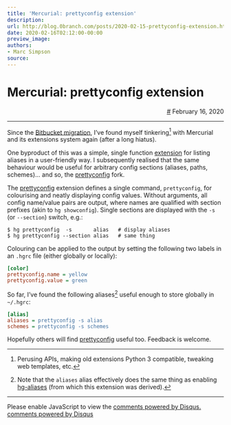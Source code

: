 ```yaml
---
title: 'Mercurial: prettyconfig extension'
description:
url: http://blog.0branch.com/posts/2020-02-15-prettyconfig-extension.html
date: 2020-02-16T02:12:00-00:00
preview_image:
authors:
- Marc Simpson
source:
---
```


<div>
  <div class="span-22">
    <div class="span-12"><h1>Mercurial: prettyconfig extension</h1></div>
    <div style="text-align: right" class="span-10 last">
      <a href="https://blog.0branch.com/index.html">#</a> February 16, 2020
    </div>
  </div>
  <hr>
  <div>
    <p>Since the <a href="https://blog.0branch.com/posts/2020-02-03-bitbucket-migration.html">Bitbucket migration</a>, I’ve found myself tinkering<a href="https://blog.0branch.com/rss.xml#fn1" class="footnote-ref"><sup>1</sup></a> with Mercurial and its extensions system again (after a long hiatus).</p>
<p>One byproduct of this was a simple, single function <a href="http://hg.0branch.com/hg-aliases">extension</a> for listing aliases in a user-friendly way. I subsequently realised that the same behaviour would be useful for arbitrary config sections (aliases, paths, schemes)… and so, the <a href="http://hg.0branch.com/hg-prettyconfig">prettyconfig</a> fork.</p>
<p>The <a href="http://hg.0branch.com/hg-prettyconfig">prettyconfig</a> extension defines a single command, <code>prettyconfig</code>, for colourising and neatly displaying config values. Without arguments, all config name/value pairs are output, where names are qualified with section prefixes (akin to <code>hg showconfig</code>). Single sections are displayed with the <code>-s</code> (or <code>--section</code>) switch, e.g.:</p>
<pre><code>$ hg prettyconfig  -s       alias   # display aliases
$ hg prettyconfig --section alias   # same thing</code></pre>
<p>Colouring can be applied to the output by setting the following two labels in an <code>.hgrc</code> file (either globally or locally):</p>
<div class="sourceCode"><pre class="sourceCode ini"><code class="sourceCode ini"><a class="sourceLine" data-line-number="1"><span class="kw">[color]</span></a>
<a class="sourceLine" data-line-number="2"><span class="dt">prettyconfig.name </span><span class="ot">=</span><span class="st"> yellow</span></a>
<a class="sourceLine" data-line-number="3"><span class="dt">prettyconfig.value </span><span class="ot">=</span><span class="st"> green</span></a></code></pre></div>
<p>So far, I’ve found the following aliases<a href="https://blog.0branch.com/rss.xml#fn2" class="footnote-ref"><sup>2</sup></a> useful enough to store globally in <code>~/.hgrc</code>:</p>
<div class="sourceCode"><pre class="sourceCode ini"><code class="sourceCode ini"><a class="sourceLine" data-line-number="1"><span class="kw">[alias]</span></a>
<a class="sourceLine" data-line-number="2"><span class="dt">aliases </span><span class="ot">=</span><span class="st"> prettyconfig -s alias</span></a>
<a class="sourceLine" data-line-number="3"><span class="dt">schemes </span><span class="ot">=</span><span class="st"> prettyconfig -s schemes</span></a></code></pre></div>
<p>Hopefully others will find <a href="http://hg.0branch.com/hg-prettyconfig">prettyconfig</a> useful too. Feedback is welcome.</p>
<section class="footnotes">
<hr>
<ol>
<li><p>Perusing APIs, making old extensions Python 3 compatible, tweaking web templates, etc.<a href="https://blog.0branch.com/rss.xml#fnref1" class="footnote-back">↩</a></p></li>
<li><p>Note that the <code>aliases</code> alias effectively does the same thing as enabling <a href="http://hg.0branch.com/hg-aliases">hg-aliases</a> (from which this extension was derived).<a href="https://blog.0branch.com/rss.xml#fnref2" class="footnote-back">↩</a></p></li>
</ol>
</section>
  </div>
</div>

<hr>

<div></div>

<noscript>Please enable JavaScript to view the <a href="http://disqus.com/?ref_noscript">comments powered by Disqus.</a></noscript>
<a href="http://disqus.com" class="dsq-brlink">comments powered by <span class="logo-disqus">Disqus</span></a>

